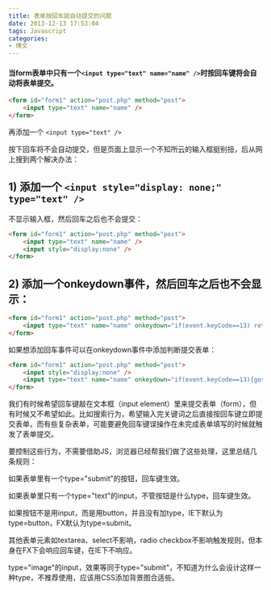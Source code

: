 ```yaml
---
title: 表单按回车就自动提交的问题
date: 2013-12-13 17:53:04
tags: Javascript
categories:
- 博文
---
```

#### 当form表单中只有一个`<input type="text" name="name" />`时按回车键将会自动将表单提交。
```html
<form id="form1" action="post.php" method="post">   
    <input type="text" name="name" />   
</form>
```
再添加一个 `<input type="text" />`
<p>按下回车将不会自动提交，但是页面上显示一个不知所云的输入框挺别扭，后从网上搜到两个解决办法：</p>

## 1) 添加一个 `<input style="display: none;" type="text" />`
不显示输入框，然后回车之后也不会提交：
```html
<form id="form1" action="post.php" method="post">   
    <input type="text" name="name" />   
    <input style="display:none" />   
</form>
```

## 2) 添加一个onkeydown事件，然后回车之后也不会显示：
```html
<form id="form1" action="post.php" method="post">   
    <input type="text" name="name" onkeydown="if(event.keyCode==13) return false;"/>   
</form>
```
如果想添加回车事件可以在onkeydown事件中添加判断提交表单：
```html
<form id="form1" action="post.php" method="post">   
    <input style="display:none" />   
    <input type="text" name="name" onkeydown="if(event.keyCode==13){gosubmit();}" />   
</form>
```
我们有时候希望回车键敲在文本框（input element）里来提交表单（form），但有时候又不希望如此。比如搜索行为，希望输入完关键词之后直接按回车键立即提交表单，而有些复杂表单，可能要避免回车键误操作在未完成表单填写的时候就触发了表单提交。
<p>要控制这些行为，不需要借助JS，浏览器已经帮我们做了这些处理，这里总结几条规则：</p>
<p>如果表单里有一个type="submit"的按钮，回车键生效。</p>
<p>如果表单里只有一个type="text"的input，不管按钮是什么type，回车键生效。</p>
<p>如果按钮不是用input，而是用button，并且没有加type，IE下默认为type=button，FX默认为type=submit。</p>
<p>其他表单元素如textarea、select不影响，radio checkbox不影响触发规则，但本身在FX下会响应回车键，在IE下不响应。</p>
<p>type="image"的input，效果等同于type="submit"，不知道为什么会设计这样一种type，不推荐使用，应该用CSS添加背景图合适些。</p>
